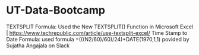 # UT-Data-Bootcamp
TEXTSPLIT Formula: Used the New TEXTSPLIT() Function in Microsoft Excel | https://www.techrepublic.com/article/use-textsplit-excel/
Time Stamp to Date Formula:  used formula =(((N2/60)/60)/24)+DATE(1970,1,1) povided by Sujatha Angajala on Slack

